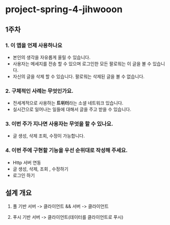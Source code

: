 # project-spring-4-jihwooon

1주차
---
### 1. 이 앱을 언제 사용하나요

* 본인의 생각을 자유롭게 올릴 수 있습니다.  
* 사용자는 메세지를 전송 할 수 있으며 로그인한 모든 팔로워는 이 글을 볼 수 있습니다.
* 자신의 글을 삭제 할 수 있습니다. 팔로워는 삭제된 글을 볼 수 없습니다.
### 2. 구체적인 사례는 무엇인가요.
* 전세계적으로 사용하는 **트위터**라는 소셜 네트워크 있습니다.
* 실시간으로 일어나는 일들에 대해서 글을 주고 받을 수 있습니다.

### 3. 이번 주가 지나면 사용자는 무엇을 할 수 있나요.
* 글 생성, 삭제 조회, 수정이 가능합니다.

### 4. 이번 주에 구현할 기능을 우선 순위대로 작성해 주세요.
* Http 서버 연동  
* 글 생성, 삭제, 조회 , 수정하기   
* 로그인 하기  


## 설계 개요
1. 풀 기반
    서버  -> 클라이언트 && 서버 -> 클라이언트

2. 푸시 기반 
    서버 -> 클라이언트(데이터를 클라이언트로 푸시)
